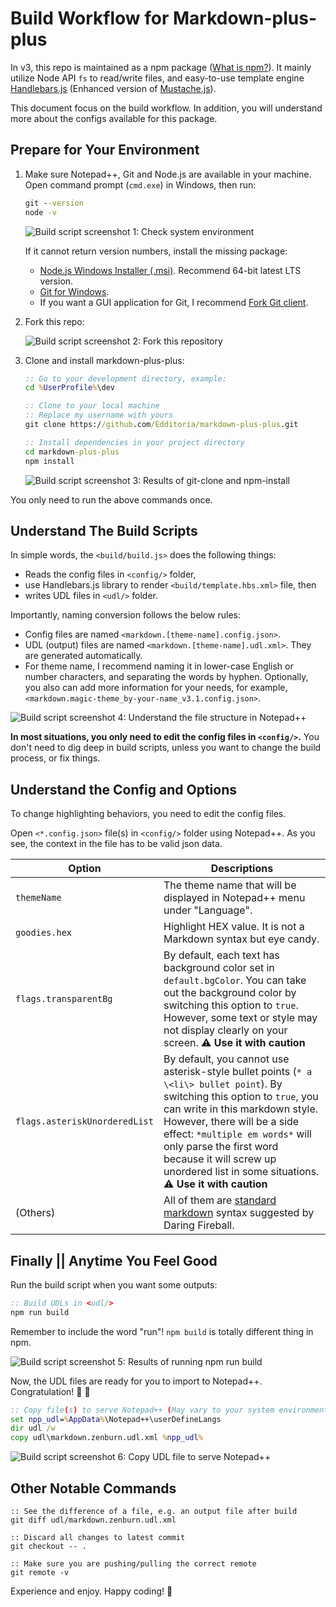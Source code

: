 # Build Workflow for Markdown-plus-plus

In v3, this repo is maintained as a npm package ([What is npm?][what_is_npm]). It mainly utilize Node API `fs` to read/write files, and easy-to-use template engine [Handlebars.js][handlebars] (Enhanced version of [Mustache.js][mustache]).

This document focus on the build workflow. In addition, you will understand more about the configs available for this package.

## Prepare for Your Environment

1. Make sure Notepad++, Git and Node.js are available in your machine. Open command prompt (`cmd.exe`) in Windows, then run:

	```cmd
	git --version
	node -v
	```

	![Build script screenshot 1: Check system environment][build_screen_1]

	If it cannot return version numbers, install the missing package:

	- [Node.js Windows Installer (.msi)][download_node]. Recommend 64-bit latest LTS version.
	- [Git for Windows][download_git].
	- If you want a GUI application for Git, I recommend [Fork Git client][fork_website].

1. Fork this repo:

	![Build script screenshot 2: Fork this repository][build_screen_2]

1. Clone and install markdown-plus-plus:

	```cmd
	:: Go to your development directory, example:
	cd %UserProfile%\dev

	:: Clone to your local machine
	:: Replace my username with yours
	git clone https://github.com/Edditoria/markdown-plus-plus.git

	:: Install dependencies in your project directory
	cd markdown-plus-plus
	npm install
	```

	![Build script screenshot 3: Results of git-clone and npm-install][build_screen_3]

You only need to run the above commands once.

## Understand The Build Scripts

In simple words, the `<build/build.js>` does the following things:

- Reads the config files in `<config/>` folder,
- use Handlebars.js library to render `<build/template.hbs.xml>` file, then
- writes UDL files in `<udl/>` folder.

Importantly, naming conversion follows the below rules:

- Config files are named `<markdown.[theme-name].config.json>`.
- UDL (output) files are named `<markdown.[theme-name].udl.xml>`. They are generated automatically.
- For theme name, I recommend naming it in lower-case English or number characters, and separating the words by hyphen. Optionally, you also can add more information for your needs, for example, `<markdown.magic-theme_by-your-name_v3.1.config.json>`.

![Build script screenshot 4: Understand the file structure in Notepad\+\+][build_screen_4]

**In most situations, you only need to edit the config files in `<config/>`.** You don't need to dig deep in build scripts, unless you want to change the build process, or fix things.

## Understand the Config and Options

To change highlighting behaviors, you need to edit the config files.

Open `<*.config.json>` file(s) in `<config/>` folder using Notepad++. As you see, the context in the file has to be valid json data.

| Option | Descriptions |
| ------ | ------------ |
| `themeName` | The theme name that will be displayed in Notepad++ menu under "Language". |
| `goodies.hex` | Highlight HEX value. It is not a Markdown syntax but eye candy. |
| `flags.transparentBg` | By default, each text has background color set in `default.bgColor`. You can take out the background color by switching this option to `true`. However, some text or style may not display clearly on your screen. :warning: **Use it with caution** |
| `flags.asteriskUnorderedList` | By default, you cannot use asterisk-style bullet points (`* a \<li\> bullet point`). By switching this option to `true`, you can write in this markdown style. However, there will be a side effect: `*multiple em words*` will only parse the first word because it will screw up unordered list in some situations. :warning: **Use it with caution** |
| (Others) | All of them are [standard markdown][fireball_markdown_website] syntax suggested by Daring Fireball. |

## Finally || Anytime You Feel Good

Run the build script when you want some outputs:

```cmd
:: Build UDLs in <udl/>
npm run build
```

Remember to include the word "run"! `npm build` is totally different thing in npm.

![Build script screenshot 5: Results of running npm run build][build_screen_5]

Now, the UDL files are ready for you to import to Notepad++. Congratulation! :tada: :tada:

```cmd
:: Copy file(s) to serve Notepad++ (May vary to your system environment)
set npp_udl=%AppData%\Notepad++\userDefineLangs
dir udl /w
copy udl\markdown.zenburn.udl.xml %npp_udl%
```

![Build script screenshot 6: Copy UDL file to serve Notepad\+\+][build_screen_6]

## Other Notable Commands

```
:: See the difference of a file, e.g. an output file after build
git diff udl/markdown.zenburn.udl.xml

:: Discard all changes to latest commit
git checkout -- .

:: Make sure you are pushing/pulling the correct remote
git remote -v
```

Experience and enjoy. Happy coding! :pizza:

[handlebars]: https://handlebarsjs.com/
[mustache]: https://mustache.github.io/
[what_is_npm]: https://nodejs.org/en/knowledge/getting-started/npm/what-is-npm/
[download_node]: https://nodejs.org/en/download/
[download_git]: https://git-scm.com/downloads
[fork_website]: https://git-fork.com/
[fireball_markdown_website]: https://daringfireball.net/projects/markdown/

[build_screen_1]: images/build/screenshot-1.png
[build_screen_2]: images/build/screenshot-2.png
[build_screen_3]: images/build/screenshot-3.png
[build_screen_4]: images/build/screenshot-4.png
[build_screen_5]: images/build/screenshot-5.png
[build_screen_6]: images/build/screenshot-6.png
